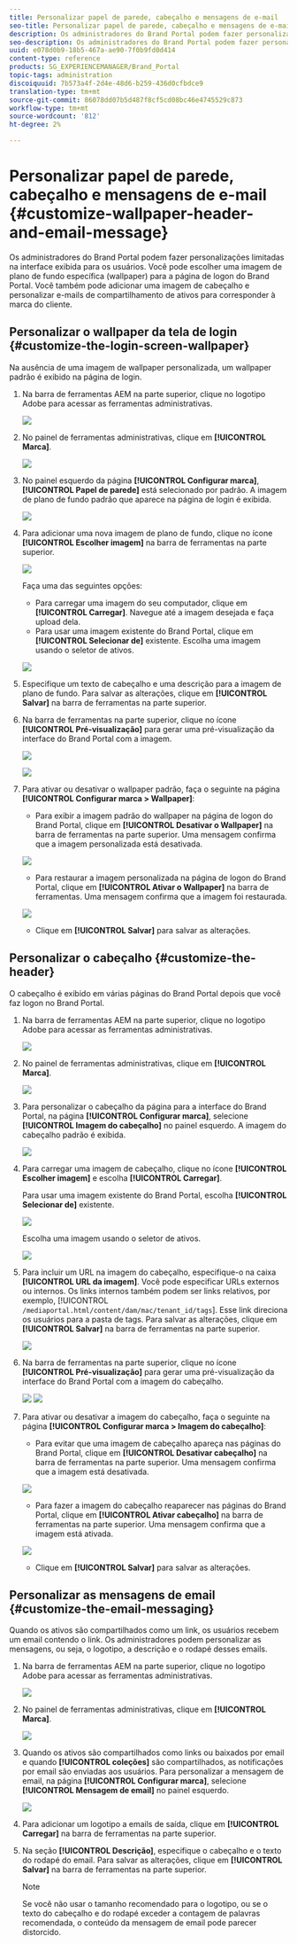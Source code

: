```yaml
---
title: Personalizar papel de parede, cabeçalho e mensagens de e-mail
seo-title: Personalizar papel de parede, cabeçalho e mensagens de e-mail
description: Os administradores do Brand Portal podem fazer personalizações limitadas na interface exibida para os usuários. Você pode escolher uma imagem de plano de fundo específica (wallpaper) para a página de logon do Brand Portal. Você também pode adicionar uma imagem de cabeçalho e personalizar e-mails de compartilhamento de ativos para corresponder à marca do cliente.
seo-description: Os administradores do Brand Portal podem fazer personalizações limitadas na interface exibida para os usuários. Você pode escolher uma imagem de plano de fundo específica (wallpaper) para a página de logon do Brand Portal. Você também pode adicionar uma imagem de cabeçalho e personalizar e-mails de compartilhamento de ativos para corresponder à marca do cliente.
uuid: e078d0b9-18b5-467a-ae90-7f0b9fd0d414
content-type: reference
products: SG_EXPERIENCEMANAGER/Brand_Portal
topic-tags: administration
discoiquuid: 7b573a4f-2d4e-48d6-b259-436d0cfbdce9
translation-type: tm+mt
source-git-commit: 86078dd07b5d487f8cf5cd08bc46e4745529c873
workflow-type: tm+mt
source-wordcount: '812'
ht-degree: 2%

---
```



# Personalizar papel de parede, cabeçalho e mensagens de e-mail {#customize-wallpaper-header-and-email-message}

Os administradores do Brand Portal podem fazer personalizações limitadas na interface exibida para os usuários. Você pode escolher uma imagem de plano de fundo específica (wallpaper) para a página de logon do Brand Portal. Você também pode adicionar uma imagem de cabeçalho e personalizar e-mails de compartilhamento de ativos para corresponder à marca do cliente.

## Personalizar o wallpaper da tela de login {#customize-the-login-screen-wallpaper}

Na ausência de uma imagem de wallpaper personalizada, um wallpaper padrão é exibido na página de login.

1. Na barra de ferramentas AEM na parte superior, clique no logotipo Adobe para acessar as ferramentas administrativas.

   ![](assets/aemlogo.png)

1. No painel de ferramentas administrativas, clique em **[!UICONTROL Marca]**.


   ![](assets/admin-tools-panel-10.png)

1. No painel esquerdo da página **[!UICONTROL Configurar marca]**, **[!UICONTROL Papel de parede]** está selecionado por padrão. A imagem de plano de fundo padrão que aparece na página de login é exibida.

   ![](assets/default_wallpaper.png)

1. Para adicionar uma nova imagem de plano de fundo, clique no ícone **[!UICONTROL Escolher imagem]** na barra de ferramentas na parte superior.

   ![](assets/choose_wallpaperimage.png)

   Faça uma das seguintes opções:

   * Para carregar uma imagem do seu computador, clique em **[!UICONTROL Carregar]**. Navegue até a imagem desejada e faça upload dela.
   * Para usar uma imagem existente do Brand Portal, clique em **[!UICONTROL Selecionar de]** existente. Escolha uma imagem usando o seletor de ativos.

   ![](assets/asset-picker.png)

1. Especifique um texto de cabeçalho e uma descrição para a imagem de plano de fundo. Para salvar as alterações, clique em **[!UICONTROL Salvar]** na barra de ferramentas na parte superior.

1. Na barra de ferramentas na parte superior, clique no ícone **[!UICONTROL Pré-visualização]** para gerar uma pré-visualização da interface do Brand Portal com a imagem.

   ![](assets/chlimage_1.png)

   ![](assets/custom-wallpaper-preview.png)

1. Para ativar ou desativar o wallpaper padrão, faça o seguinte na página **[!UICONTROL Configurar marca > Wallpaper]**:

   * Para exibir a imagem padrão do wallpaper na página de logon do Brand Portal, clique em **[!UICONTROL Desativar o Wallpaper]** na barra de ferramentas na parte superior. Uma mensagem confirma que a imagem personalizada está desativada.

   ![](assets/chlimage_1-1.png)

   * Para restaurar a imagem personalizada na página de logon do Brand Portal, clique em **[!UICONTROL Ativar o Wallpaper]** na barra de ferramentas. Uma mensagem confirma que a imagem foi restaurada.

   ![](assets/chlimage_1-2.png)

   * Clique em **[!UICONTROL Salvar]** para salvar as alterações.



## Personalizar o cabeçalho {#customize-the-header}

O cabeçalho é exibido em várias páginas do Brand Portal depois que você faz logon no Brand Portal.

1. Na barra de ferramentas AEM na parte superior, clique no logotipo Adobe para acessar as ferramentas administrativas.

   ![](assets/aemlogo.png)

1. No painel de ferramentas administrativas, clique em **[!UICONTROL Marca]**.

   ![](assets/admin-tools-panel-11.png)

1. Para personalizar o cabeçalho da página para a interface do Brand Portal, na página **[!UICONTROL Configurar marca]**, selecione **[!UICONTROL Imagem do cabeçalho]** no painel esquerdo. A imagem do cabeçalho padrão é exibida.

   ![](assets/default-header.png)

1. Para carregar uma imagem de cabeçalho, clique no ícone **[!UICONTROL Escolher imagem]** e escolha **[!UICONTROL Carregar]**.

   Para usar uma imagem existente do Brand Portal, escolha **[!UICONTROL Selecionar de]** existente.

   ![](assets/choose_wallpaperimage-1.png)

   Escolha uma imagem usando o seletor de ativos.

   ![](assets/asset-picker-header.png)

1. Para incluir um URL na imagem do cabeçalho, especifique-o na caixa **[!UICONTROL URL da imagem]**. Você pode especificar URLs externos ou internos. Os links internos também podem ser links relativos, por exemplo,
   [!UICONTROL `/mediaportal.html/content/dam/mac/tenant_id/tags`].
Esse link direciona os usuários para a pasta de tags.
Para salvar as alterações, clique em **[!UICONTROL Salvar]** na barra de ferramentas na parte superior.

   ![](assets/configure_brandingheaderimageurl.png)

1. Na barra de ferramentas na parte superior, clique no ícone **[!UICONTROL Pré-visualização]** para gerar uma pré-visualização da interface do Brand Portal com a imagem do cabeçalho.

   ![](assets/chlimage_1-3.png)
   ![](assets/custom_header_preview.png)

1. Para ativar ou desativar a imagem do cabeçalho, faça o seguinte na página **[!UICONTROL Configurar marca > Imagem do cabeçalho]**:

   * Para evitar que uma imagem de cabeçalho apareça nas páginas do Brand Portal, clique em **[!UICONTROL Desativar cabeçalho]** na barra de ferramentas na parte superior. Uma mensagem confirma que a imagem está desativada.

   ![](assets/chlimage_1-4.png)

   * Para fazer a imagem do cabeçalho reaparecer nas páginas do Brand Portal, clique em **[!UICONTROL Ativar cabeçalho]** na barra de ferramentas na parte superior. Uma mensagem confirma que a imagem está ativada.

   ![](assets/chlimage_1-5.png)

   * Clique em **[!UICONTROL Salvar]** para salvar as alterações.



## Personalizar as mensagens de email {#customize-the-email-messaging}

Quando os ativos são compartilhados como um link, os usuários recebem um email contendo o link. Os administradores podem personalizar as mensagens, ou seja, o logotipo, a descrição e o rodapé desses emails.

1. Na barra de ferramentas AEM na parte superior, clique no logotipo Adobe para acessar as ferramentas administrativas.

   ![](assets/aemlogo.png)

1. No painel de ferramentas administrativas, clique em **[!UICONTROL Marca]**.

   ![](assets/admin-tools-panel-12.png)

1. Quando os ativos são compartilhados como links ou baixados por email e quando **[!UICONTROL coleções]** são compartilhados, as notificações por email são enviadas aos usuários. Para personalizar a mensagem de email, na página **[!UICONTROL Configurar marca]**, selecione **[!UICONTROL Mensagem de email]** no painel esquerdo.

   ![](assets/configure-branding-page-email.png)

1. Para adicionar um logotipo a emails de saída, clique em **[!UICONTROL Carregar]** na barra de ferramentas na parte superior.

1. Na seção **[!UICONTROL Descrição]**, especifique o cabeçalho e o texto do rodapé do email. Para salvar as alterações, clique em **[!UICONTROL Salvar]** na barra de ferramentas na parte superior.

   >[!NOTE]
   >
   >Se você não usar o tamanho recomendado para o logotipo, ou se o texto do cabeçalho e do rodapé exceder a contagem de palavras recomendada, o conteúdo da mensagem de email pode parecer distorcido.
